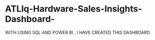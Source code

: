 # ATLIq-Hardware-Sales-Insights-Dashboard-
 WITH USING SQL AND POWER BI , I HAVE CREATED THIS DASHBOARD 
